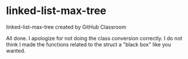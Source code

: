 # linked-list-max-tree
linked-list-max-tree created by GitHub Classroom

All done. I apologize for not doing the class conversion correctly. I do not think I made the functions related to the struct a "black box" like you wanted.
